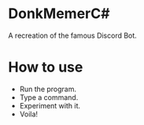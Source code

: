 # DonkMemerC#
A recreation of the famous Discord Bot.

# How to use
- Run the program.
- Type a command.
- Experiment with it.
- Voila!
